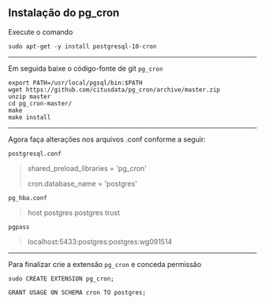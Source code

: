 ## Instalação do pg_cron

Execute o comando

```
sudo apt-get -y install postgresql-10-cron
```
*** 
Em seguida baixe o código-fonte de git `pg_cron`

```
export PATH=/usr/local/pgsql/bin:$PATH
wget https://github.com/citusdata/pg_cron/archive/master.zip
unzip master
cd pg_cron-master/
make
make install
```
***

Agora faça alterações nos arquivos .conf conforme a seguir:

`postgresql.conf`

> shared_preload_libraries = 'pg_cron' 
> 
> cron.database_name = 'postgres'

`pg_hba.conf`

> host  postgres  postgres   trust

`pgpass`

> localhost:5433:postgres:postgres:wg091514

***

Para finalizar crie a extensão `pg_cron` e conceda permissão 

```
sudo CREATE EXTENSION pg_cron;
```
```
GRANT USAGE ON SCHEMA cron TO postgres;
```
